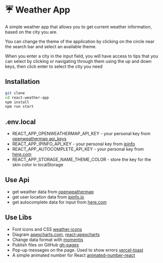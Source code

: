 # :umbrella: Weather App 


A simple weather app that allows you to get current weather information, based on the city you are.

You can change the theme of the application by clicking on the circle near the search bar and select an available theme.

When you enter a city in the input field, you will have access to tips that you can select by clicking or navigating through them using the up and down keys, then click enter to select the city you need


## Installation

```sh
git clone 
cd react-weather-app
npm install
npm run start
```

## .env.local

- REACT_APP_OPENWEATHERMAP_API_KEY - your personal key from [openweathermap api_keys](https://home.openweathermap.org/api_keys)
- REACT_APP_IPINFO_API_KEY - your personal key from [ipinfo](https://ipinfo.io/account/home)
- REACT_APP_AUTOCOMPLETE_API_KEY - your personal key from [here.com](https://developer.here.com/documentation/examples/rest/geocoding_suggestions)
- REACT_APP_STORAGE_NAME_THEME_COLOR - store the key for the skin color in localStorage


## Use Api

- get weather data from [openweathermap](https://openweathermap.org/)
- get user location data from [ipinfo.io](https://ipinfo.io/)
- get autocomplete data for input from [here.com](https://www.here.com/)


## Use Libs

- Font icons and CSS [weather-icons](https://erikflowers.github.io/weather-icons/)
- Diagram  [apexcharts.com](https://apexcharts.com/), [react-apexcharts](https://github.com/apexcharts/react-apexcharts)
- Change data format with [momentjs](https://momentjs.com/)
-  Publish files on GitHub [gh-pages](https://github.com/tschaub/gh-pages)
-  Pop-up messages on the page. Used to show errors [vercel-toast](https://vercel-toast.vercel.app/)
-  A simple animated number for React [animated-number-react](https://github.com/Leocardoso94/animated-number-react)

